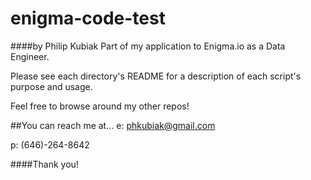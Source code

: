 # enigma-code-test
####by Philip Kubiak
Part of my application to Enigma.io as a Data Engineer.

Please see each directory's README for a description of each script's purpose and usage.

Feel free to browse around my other repos! 

##You can reach me at...
e: phkubiak@gmail.com

p: (646)-264-8642

####Thank you!
